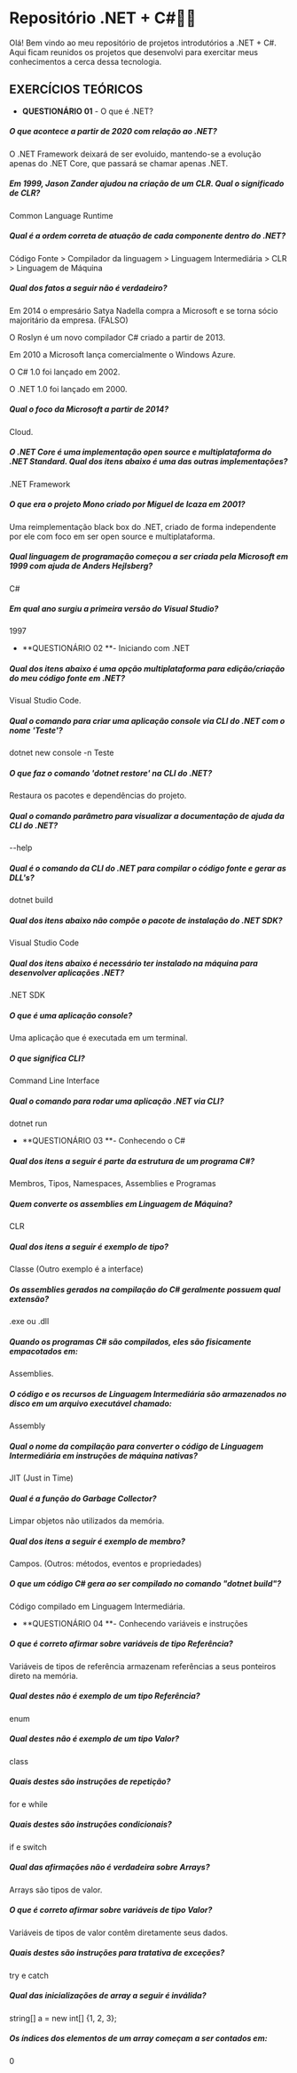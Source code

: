 # Repositório .NET + C#:woman_technologist:

Olá! Bem vindo ao meu repositório de projetos introdutórios a .NET + C#. Aqui ficam reunidos os projetos que desenvolvi para exercitar meus conhecimentos a cerca dessa tecnologia.



## **EXERCÍCIOS TEÓRICOS**



- **QUESTIONÁRIO 01** - O que é .NET?

##### O que acontece a partir de 2020 com relação ao .NET?

O .NET Framework deixará de ser evoluido, mantendo-se a evolução apenas do .NET Core, que passará se chamar apenas .NET.

##### Em 1999, Jason Zander ajudou na criação de um CLR. Qual o significado de CLR?

Common Language Runtime

##### Qual é a ordem correta de atuação de cada componente dentro do .NET?

Código Fonte > Compilador da linguagem > Linguagem Intermediária > CLR > Linguagem de Máquina

##### Qual dos fatos a seguir não é verdadeiro?

Em 2014 o empresário Satya Nadella compra a Microsoft e se torna sócio majoritário da empresa. (FALSO)

O Roslyn é um novo compilador C# criado a partir de 2013.

Em 2010 a Microsoft lança comercialmente o Windows Azure.

O C# 1.0 foi lançado em 2002.

O .NET 1.0 foi lançado em 2000.

##### Qual o foco da Microsoft a partir de 2014?

Cloud.

##### O .NET Core é uma implementação open source e multiplataforma do .NET Standard. Qual dos itens abaixo é uma das outras implementações?

.NET Framework

##### O que era o projeto Mono criado por Miguel de Icaza em 2001?

Uma reimplementação black box do .NET, criado de forma independente por ele com foco em ser open source e multiplataforma.

##### Qual linguagem de programação começou a ser criada pela Microsoft em 1999 com ajuda de Anders Hejlsberg?

C#

##### Em qual ano surgiu a primeira versão do Visual Studio?

1997



- **QUESTIONÁRIO 02 **- Iniciando com .NET

##### Qual dos itens abaixo é uma opção multiplataforma para edição/criação do meu código fonte em .NET?

Visual Studio Code.

##### Qual o comando para criar uma aplicação console via CLI do .NET com o nome 'Teste'?

dotnet new console -n Teste

##### O que faz o comando 'dotnet restore' na CLI do .NET?

Restaura os pacotes e dependências do projeto.

##### Qual o comando parâmetro para visualizar a documentação de ajuda da CLI do .NET?

--help

##### Qual é o comando da CLI do .NET para compilar o código fonte e gerar as DLL's?

dotnet build

##### Qual dos itens abaixo não compõe o pacote de instalação do .NET SDK?

Visual Studio Code

##### Qual dos itens abaixo é necessário ter instalado na máquina para desenvolver aplicações .NET?

.NET SDK

##### O que é uma aplicação console?

Uma aplicação que é executada em um terminal.

##### O que significa CLI?

Command Line Interface

##### Qual o comando para rodar uma aplicação .NET via CLI?

dotnet run



- **QUESTIONÁRIO 03 **- Conhecendo o C#

##### Qual dos itens a seguir é parte da estrutura de um programa C#?

Membros, Tipos, Namespaces, Assemblies e Programas

##### Quem converte os assemblies em Linguagem de Máquina?

CLR

##### Qual dos itens a seguir é exemplo de tipo?

Classe (Outro exemplo é a interface)

##### Os assemblies gerados na compilação do C# geralmente possuem qual extensão?

.exe ou .dll

##### Quando os programas C# são compilados, eles são fisicamente empacotados em:

Assemblies.

##### O código e os recursos de Linguagem Intermediária são armazenados no disco em um arquivo executável chamado:

Assembly

##### Qual o nome da compilação para converter o código de Linguagem Intermediária em instruções de máquina nativas?

JIT (Just in Time)

##### Qual é a função do Garbage Collector?

Limpar objetos não utilizados da memória.

##### Qual dos itens a seguir é exemplo de membro?

Campos. (Outros: métodos, eventos e propriedades)

##### O que um código C# gera ao ser compilado no comando "dotnet build"?

Código compilado em Linguagem Intermediária.



- **QUESTIONÁRIO 04 **- Conhecendo variáveis e instruções

##### O que é correto afirmar sobre variáveis de tipo Referência?

Variáveis de tipos de referência armazenam referências a seus ponteiros direto na memória.

##### Qual destes não é exemplo de um tipo Referência?

enum

##### Qual destes não é exemplo de um tipo Valor?

class

##### Quais destes são instruções de repetição?

for e while

##### Quais destes são instruções condicionais?

if e switch

##### Qual das afirmações não é verdadeira sobre Arrays?

Arrays são tipos de valor.

##### O que é correto afirmar sobre variáveis de tipo Valor?

Variáveis de tipos de valor contêm diretamente seus dados.

##### Quais destes são instruções para tratativa de exceções?

try e catch

##### Qual das inicializações de array a seguir é inválida?

string[] a = new int[] {1, 2, 3};

##### Os índices dos elementos de um array começam a ser contados em:

0
















